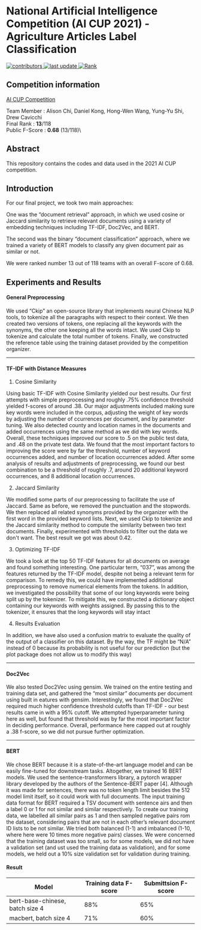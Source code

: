 # National Artificial Intelligence Competition (AI CUP 2021) - Agriculture Articles Label Classification
    
<!-- Badges -->
<p>
  <a href="">
    <img src="https://img.shields.io/badge/contributors-5-yellow" alt="contributors" />
  </a>
  <a href="">
    <img src="https://img.shields.io/badge/last%20update-December%202021-green" alt="last update" />
  </a>
    <a href="">
    <img src="https://img.shields.io/badge/Rank-13th-blue" alt="Rank" />
  </a>
</p>

## Competition information

[AI CUP Competition](https://aidea-web.tw/topic/de144f63-cd15-40b8-81e6-82db5636d598)

Team Member : Alison Chi, Daniel Kong, Hong-Wen Wang, Yung-Yu Shi, Drew Cavicchi\
Final Rank : **13**/118\
Public F-Score : **0.68** (13/118)\

## Abstract

This repository contains the codes and data used in the 2021 AI CUP competition. 

##  Introduction

For our final project, we took two main approaches: 

One was the “document retrieval” approach, in which we used cosine or Jaccard similarity to retrieve relevant documents using a variety of embedding techniques including TF-IDF, Doc2Vec, and BERT. 

The second was the binary “document classification” approach, where we trained a variety of BERT models to classify any given document pair as similar or not.

We were ranked number 13 out of 118 teams with an overall F-score of 0.68. 

## Experiments and Results

#### General Preprocessing
We used “Ckip” an open-source library that implements neural Chinese NLP tools, to tokenize all the paragraphs with respect to their context. We then created two versions of tokens, one replacing all the keywords with the synonyms, the other one keeping all the words intact. We used Ckip to tokenize and calculate the total number of tokens. Finally, we constructed the reference table using the training dataset provided by the competition organizer.

---

#### TF-IDF with Distance Measures

1. Cosine Similarity

Using basic TF-IDF with Cosine Similarity yielded our best results. Our first attempts with simple preprocessing and roughly .75% confidence threshold yielded f-scores of around .38. Our major adjustments included making sure key words were included in the corpus, adjusting the weight of key words by adjusting the number of ccurrences per document, and by parameter tuning. We also detected county and location names in the documents and added occurrences using the same method as we did with key words. 
Overall, these techniques improved our score to .5 on the public test data, and .48 on the private test data. We found that the most important factors to improving the score were by far the threshold, number of keyword occurrences added, and number of location occurrences added. After some analysis of results and adjustments of preprocessing, we found our best combination to be a threshold of roughly .7, around 20 additional keyword occurrences, and 8 additional location occurrences.

2. Jaccard Similarity

We modified some parts of our preprocessing to facilitate the use of Jaccard. Same as before, we removed the punctuation and the stopwords. We then replaced all related synonyms provided by the organizer with the first word in the provided keyword lists. Next, we used Ckip to tokenize and the Jaccard similarity method to compute the similarity between two text documents. Finally, experimented with thresholds to filter out the data we don't want. The best result we got was about 0.42.

3. Optimizing TF-IDF

We took a look at the top 50 TF-IDF features for all documents on average and found something interesting. One particular term, “037”, was among the features returned by the TF-IDF model, despite not being a relevant term for comparison. To remedy this, we could have implemented additional preprocessing to remove numerical elements from the tokens. In addition, we investigated the possibility that some of our long keywords were being split up by the tokenizer. To mitigate this, we constructed a dictionary object containing our keywords with weights assigned. By passing this to the tokenizer, it ensures that the long keywords will stay intact

4. Results Evaluation

In addition, we have also used a confusion matrix to evaluate the quality of the output of a classifier on this dataset. By the way, the TF might be “N/A” instead of 0 because its probability is not useful for our prediction (but the plot package does not allow us to modify this way)

---

#### Doc2Vec

We also tested Doc2Vec using gensim. We trained on the entire testing and training data set, and gathered the “most similar” documents per document using built in eatures with gensim. Interestingly, we found that Doc2Vec required much higher confidence threshold cutoffs than TF-IDF - our best results came in with a 95% cutoff. We attempted hyperparameter tuning here as well, but found that threshold was by far the most important factor in deciding performance. Overall, performance here capped out at roughly a .38 f-score, so we did not pursue further optimization.

---

#### BERT

We chose BERT because it is a state-of-the-art language model and can be easily fine-tuned for downstream tasks. Altogether, we trained 16 BERT models. We used the sentence-transformers library, a pytorch wrapper library developed by the authors of the Sentence-BERT paper [4]. Although it was made for sentences, there was no token length limit besides the 512 model limit itself, so it could work with full documents. The input training data format for BERT required a TSV document with sentence airs and then a label 0 or 1 for not similar and similar respectively. To create our training data, we labelled all similar pairs as 1 and then sampled negative pairs rom the dataset, considering pairs that are not in each other’s relevant document ID lists to be not similar. We tried both balanced (1-1) and imbalanced (1-10, where here were 10 times more negative pairs) classes. We were concerned that the training dataset was too small, so for some models, we did not have a validation set (and ust used the training data as validation), and for some models, we held out a 10% size validation set for validation during training.

#### Result

Model | Training data F-score | Submittsion F-score
--- | --- | ---
bert-base-chinese, batch size 4 | 88% | 65%
macbert, batch size 4 | 71% | 60%











